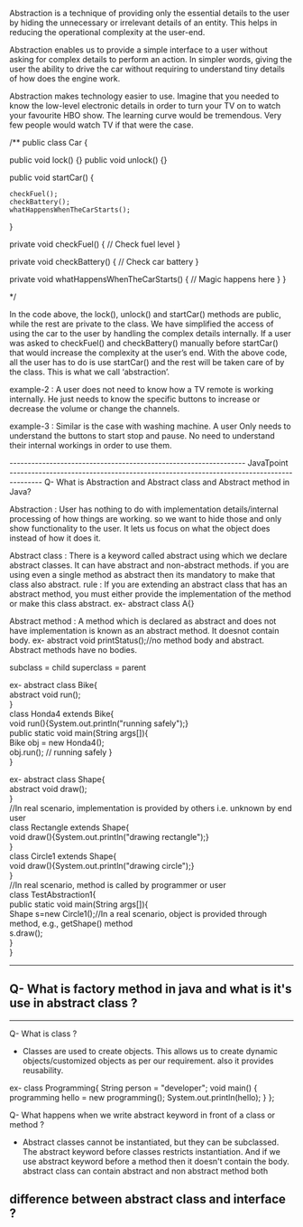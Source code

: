 
Abstraction is a technique of providing only the essential details to the user by hiding the unnecessary or irrelevant details of an entity. This helps in reducing the operational complexity at the user-end.

Abstraction enables us to provide a simple interface to a user without asking for complex details to perform an action. In simpler words, giving the user the ability to drive the car without requiring to understand tiny details of how does the engine work.

Abstraction makes technology easier to use. Imagine that you needed to know the low-level electronic details in order to turn your TV on to watch your favourite HBO show. The learning curve would be tremendous. Very few people would watch TV if that were the case.

/**
public class Car {

  public void lock() {}
  public void unlock() {}

  public void startCar() {

	checkFuel();
	checkBattery();
	whatHappensWhenTheCarStarts();
  }

  private void checkFuel() {
	// Check fuel level
  }

  private void checkBattery() {
	// Check car battery
  }

  private void whatHappensWhenTheCarStarts() {
	// Magic happens here
  }
}

*/

In the code above, the lock(), unlock() and startCar() methods are public, while the rest are private to the class. We have simplified the access of using the car to the user by handling the complex details internally. If a user was asked to checkFuel() and checkBattery() manually before startCar() that would increase the complexity at the user’s end. With the above code, all the user has to do is use startCar() and the rest will be taken care of by the class. This is what we call ‘abstraction’.

example-2 : A user does not need to know how a TV remote is working internally. He just needs to know the specific buttons to increase or decrease the volume or change the channels.

example-3 : Similar is the case with washing machine. A user Only needs to understand the buttons to start stop and pause. No need to understand their internal workings in order to use them.

----------------------------------------------------------------- JavaTpoint ---------------------------------------------------------------------------------------
Q- What is Abstraction and Abstract class and Abstract method in Java?

Abstraction : User has nothing to do with implementation details/internal processing of how things are working. so we want to hide those and only show functionality to the user. It lets us focus on what the object does instead of how it does it.

Abstract class : There is a keyword called abstract using which we declare abstract classes. It can have abstract and non-abstract methods. if you are using even a single method as abstract then its mandatory to make that class also abstract. 
rule : If you are extending an abstract class that has an abstract method, you must either provide the implementation of the method or make this class abstract.
ex- abstract class A{}  

Abstract method : A method which is declared as abstract and does not have implementation is known as an abstract method. It doesnot contain body. 
ex- abstract void printStatus();//no method body and abstract. Abstract methods have no bodies.

subclass = child
superclass = parent

ex- 
abstract class Bike{  
  abstract void run();  
}  
class Honda4 extends Bike{  
void run(){System.out.println("running safely");}  
public static void main(String args[]){  
 Bike obj = new Honda4();  
 obj.run();  // running safely
}  
}  

ex- 
abstract class Shape{  
abstract void draw();  
}  
//In real scenario, implementation is provided by others i.e. unknown by end user  
class Rectangle extends Shape{  
void draw(){System.out.println("drawing rectangle");}  
}  
class Circle1 extends Shape{  
void draw(){System.out.println("drawing circle");}  
}  
//In real scenario, method is called by programmer or user  
class TestAbstraction1{  
public static void main(String args[]){  
Shape s=new Circle1();//In a real scenario, object is provided through method, e.g., getShape() method  
s.draw();  
}  
}  


--------------------------------------------------------------------------------------------------------------------------------------------------------------------
Q- What is factory method in java and what is it's use in abstract class ?
- 


--------------------------------------------------------------------------------------------------------------------------------------------------------------------
Q- What is class ?
- Classes are used to create objects. This allows us to create dynamic objects/customized objects as per our requirement. also it provides reusability.  

ex- class Programming{
  String person = "developer";
  void main() {
    programming hello = new programming();
    System.out.println(hello);
  }
};

Q- What happens when we write abstract keyword in front of a class or method ? 
- Abstract classes cannot be instantiated, but they can be subclassed. The abstract keyword before classes restricts instantiation. And if we use abstract keyword before a method then it doesn't contain the body. abstract class can contain abstract and non abstract method both

difference between abstract class and interface ?
- 